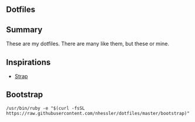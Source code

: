 Dotfiles
--------

## Summary

These are my dotfiles. There are many like them, but these or mine.

## Inspirations
* [Strap](https://github.com/MikeMcQuaid/strap)

## Bootstrap
```shell
/usr/bin/ruby -e "$(curl -fsSL https://raw.githubusercontent.com/nhessler/dotfiles/master/bootstrap)"
```
